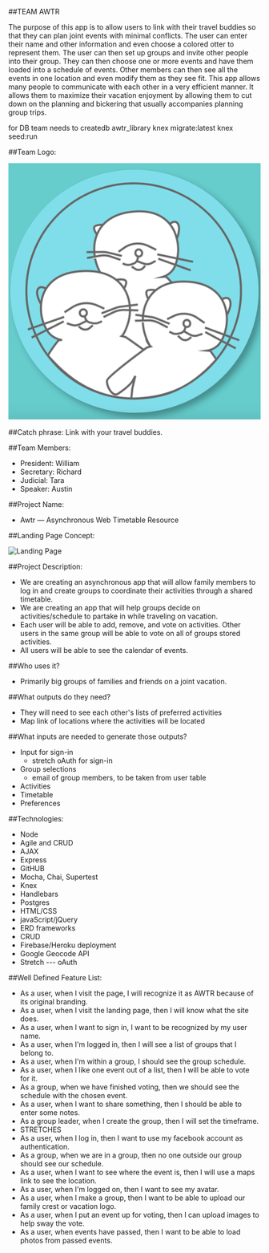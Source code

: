 ##TEAM AWTR

The purpose of this app is to allow users to link with their travel buddies so that they can plan joint events with minimal conflicts.  The user can enter their name and other information and even choose a colored otter to represent them.  The user can then set up groups and invite other people into their group.  They can then choose one or more events and have them loaded into a schedule of events.  Other members can then see all the events in one location and even modify them as they see fit.  This app allows many people to communicate with each other in a very efficient manner.  It allows them to maximize their vacation enjoyment by allowing them to cut down on the planning and bickering that usually accompanies planning group trips.

for DB team needs to
createdb awtr_library
knex migrate:latest
knex seed:run

##Team Logo:

![Team Logo](/public/images/awtrGroup.png)

##Catch phrase:  Link with your travel buddies.

##Team Members:
* President:  William
* Secretary:  Richard
* Judicial:   Tara
* Speaker:    Austin

##Project Name:
* Awtr — Asynchronous Web Timetable Resource

##Landing Page Concept:

![Landing Page](./assets/awtrApp.png)

##Project Description:
* We are creating an asynchronous app that will allow family members to log in and create groups to coordinate their activities through a shared timetable.  
* We are creating an app that will help groups decide on activities/schedule to partake in while traveling on vacation.
* Each user will be able to add, remove, and vote on activities.  Other users in the same group will be able to vote on all of groups stored activities.
* All users will be able to see the calendar of events.

##Who uses it?
* Primarily big groups of families and friends on a joint vacation.

##What outputs do they need?
* They will need to see each other's lists of preferred activities
* Map link of locations where the activities will be located

##What inputs are needed to generate those outputs?
* Input for sign-in
    * stretch oAuth for sign-in
* Group selections
    * email of group members, to be taken from user table
* Activities
* Timetable
* Preferences

##Technologies:
* Node
* Agile and CRUD
* AJAX
* Express
* GitHUB
* Mocha, Chai, Supertest
* Knex
* Handlebars
* Postgres
* HTML/CSS
* javaScript/jQuery
* ERD frameworks
* CRUD
* Firebase/Heroku deployment
* Google Geocode API
* Stretch --- oAuth

##Well Defined Feature List:
* As a user, when I visit the page, I will recognize it as AWTR because of its original branding.
* As a user, when I visit the landing page, then I will know what the site does.
* As a user, when I want to sign in, I want to be recognized by my user name.
* As a user, when I'm logged in, then I will see a list of groups that I belong to.
* As a user, when I'm within a group, I should see the group schedule.
* As a user, when I like one event out of a list, then I will be able to vote for it.
* As a group, when we have finished voting, then we should see the schedule with the chosen event.
* As a user, when I want to share something, then I should be able to enter some notes.
* As a group leader, when I create the group, then I will set the timeframe.
* STRETCHES
* As a user, when I log in, then I want to use my facebook account as authentication.
* As a group, when we are in a group, then no one outside our group should see our schedule.
* As a user, when I want to see where the event is, then I will use a maps link to see the location.
* As a user, when I'm logged on, then I want to see my avatar.
* As a user, when I make a group, then I want to be able to upload our family crest or vacation logo.
* As a user, when I put an event up for voting, then I can upload images to help sway the vote.
* As a user, when events have passed, then I want to be able to load photos from passed events.
